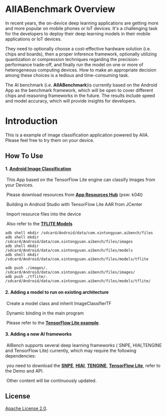 # AIIABenchmark Overview

In recent years, the on-device deep learning applications are getting more and
more popular on mobile phones or IoT devices. It's a challenging task for the developers to deploy their
deep learning models in their mobile applications or IoT devices.

They need to optionally choose a cost-effective hardware solution (i.e. chips and boards),
then a proper inference framework, optionally utilizing quantization or compression
techniques regarding the precision-performance trade-off, and finally
run the model on one or more of heterogeneous computing devices. How to make an
appropriate decision among these choices is a tedious and time-consuming task.

The AI benchmark (i.e. **AIIABenchmark**)is currently based on the Android App as the benchmark framework,
which will be open to cover different chips and reasoning frameworks in the future. 
The results include speed and model accuracy, which will provide insights for developers.

# Introduction

This is a example of image classification application powered by AIIA. Please feel free to try them on your device.

## How To Use

#### 1.  [Android Image Classification](https://github.com/AIIABenchmark/AIIABenchmark)

​      This App based on the TensorFlow Lite engine can classify Images from your Devices.

​      Please download resources from [**App Resources Hub**](https://pan.baidu.com/s/1G91PqmAabQIjLyV3saeD5A) (psw: k04t)

​      Building in Android Studio with TensorFlow Lite AAR from JCenter

​      Import resource files into the device

​      Also refer to the [**TFLITE Models**](https://tensorflow.google.cn/lite/models)
```
adb shell mkdir /sdcard/Android/data/com.xintongyuan.aibench/files
adb shell mkdir /sdcard/Android/data/com.xintongyuan.aibench/files/images
adb shell mkdir /sdcard/Android/data/com.xintongyuan.aibench/files/models
adb shell mkdir /sdcard/Android/data/com.xintongyuan.aibench/files/models/tflite

adb push ./images/. /sdcard/Android/data/com.xintongyuan.aibench/files/images/
adb push ./tflite/. /sdcard/Android/data/com.xintongyuan.aibench/files/models/tflite/
```


#### 2.  Adding a model to run on existing architecture

​      Create a model class and inherit ImageClassifierTF

​      Dynamic binding in the main program

​      Please refer to the [**TensorFlow Lite example**](https://github.com/tensorflow/tensorflow/tree/master/tensorflow/lite/java).



#### 3.  Adding a new AI frameworks

​      AIBench supports several deep learning frameworks ( SNPE, HIAI,TENGINE and TensorFlow Lite) currently, which may require the following dependencies:


​      you need to download the [**SNPE**](https://developer.qualcomm.com/software/qualcomm-neural-processing-sdk), [**HIAI**](https://developer.huawei.com/consumer/cn/devservice/doc/3140202), [**TENGINE**](https://github.com/OAID/Tengine), [**TensorFlow Lite**](https://github.com/tensorflow/tensorflow/tree/master/tensorflow/lite), refer to the Demo and API.


​      Other content will be continuously updated.



## License
[Apache License 2.0](LICENSE).


